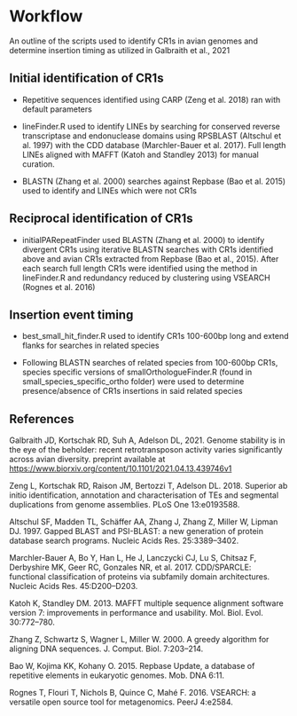 # Workflow

An outline of the scripts used to identify CR1s in avian genomes and determine insertion timing as utilized in Galbraith et al., 2021

## Initial identification of CR1s

 - Repetitive sequences identified using CARP (Zeng et al. 2018) ran with default parameters

 - lineFinder.R used to identify LINEs by searching for conserved reverse transcriptase and endonuclease domains using RPSBLAST (Altschul et al. 1997) with the CDD database (Marchler-Bauer et al. 2017). Full length LINEs aligned with MAFFT (Katoh and Standley 2013) for manual curation.
 
 - BLASTN (Zhang et al. 2000) searches against Repbase (Bao et al. 2015) used to identify and LINEs which were not CR1s
 
## Reciprocal identification of CR1s

- initialPARepeatFinder used BLASTN (Zhang et al. 2000) to identify divergent CR1s using iterative BLASTN searches with CR1s identified above and avian CR1s extracted from Repbase (Bao et al., 2015). After each search full length CR1s were identified using the method in lineFinder.R and redundancy reduced by clustering using VSEARCH (Rognes et al. 2016)

## Insertion event timing

- best_small_hit_finder.R used to identify CR1s 100-600bp long and extend flanks for searches in related species

- Following BLASTN searches of related species from 100-600bp CR1s, species specific versions of smallOrthologueFinder.R (found in small_species_specific_ortho folder) were used to determine presence/absence of CR1s insertions in said related species

## References
Galbraith JD, Kortschak RD, Suh A, Adelson DL, 2021. Genome stability is in the eye of the beholder: recent retrotransposon activity varies significantly across avian diversity. preprint available at https://www.biorxiv.org/content/10.1101/2021.04.13.439746v1

Zeng L, Kortschak RD, Raison JM, Bertozzi T, Adelson DL. 2018. Superior ab initio identification, annotation and characterisation of TEs and segmental duplications from genome assemblies. PLoS One 13:e0193588.

Altschul SF, Madden TL, Schäffer AA, Zhang J, Zhang Z, Miller W, Lipman DJ. 1997. Gapped BLAST and PSI-BLAST: a new generation of protein database search programs. Nucleic Acids Res. 25:3389–3402.

Marchler-Bauer A, Bo Y, Han L, He J, Lanczycki CJ, Lu S, Chitsaz F, Derbyshire MK, Geer RC, Gonzales NR, et al. 2017. CDD/SPARCLE: functional classification of proteins via subfamily domain architectures. Nucleic Acids Res. 45:D200–D203.

Katoh K, Standley DM. 2013. MAFFT multiple sequence alignment software version 7: improvements in performance and usability. Mol. Biol. Evol. 30:772–780.

Zhang Z, Schwartz S, Wagner L, Miller W. 2000. A greedy algorithm for aligning DNA sequences. J. Comput. Biol. 7:203–214.

Bao W, Kojima KK, Kohany O. 2015. Repbase Update, a database of repetitive elements in eukaryotic genomes. Mob. DNA 6:11.

Rognes T, Flouri T, Nichols B, Quince C, Mahé F. 2016. VSEARCH: a versatile open source tool for metagenomics. PeerJ 4:e2584.
